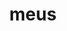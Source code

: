 ---
title: meus
meaning: my
ch: seven
pos: totadjective
femstem: me
femend: a
neutstem: me
neutend: um
mt: yes
mt5thru7: yes
---